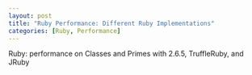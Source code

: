 ```yaml
---
layout: post
title: "Ruby Performance: Different Ruby Implementations"
categories: [Ruby, Performance]
---
```


Ruby: performance on Classes and Primes with 2.6.5, TruffleRuby, and JRuby

